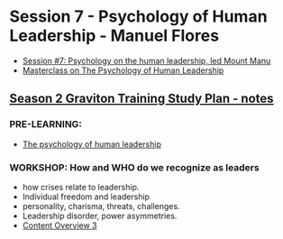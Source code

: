 # Session 7 - Psychology of Human Leadership - Manuel Flores

* [Session #7: Psychology on the human leadership, led Mount Manu](https://www.youtube.com/watch?v=FxJcs6QlfTg&list=PLusWL9gf0FIR0H9kyss3Dotwx7Mjr2p_h&index=7)
* [Masterclass on The Psychology of Human Leadership](https://docs.google.com/document/d/18GEmubW_Lco_fSCIIEzMq4WyMkCintKDRnOuji6plUc/edit)

## [Season 2 Graviton Training Study Plan - notes](https://forum.tecommons.org/t/second-graviton-training-study-plan/607)
### PRE-LEARNING:

- [The psychology of human leadership](https://drive.google.com/file/d/1oMPO0j19yxAHan9sB7mJBBQDmO1rkp3-/view?usp=sharing)

### WORKSHOP: How and WHO do we recognize as leaders

- how crises relate to leadership.
- Individual freedom and leadership
- personality, charisma, threats, challenges.
- Leadership disorder, power asymmetries.
- [Content Overview 3](https://docs.google.com/document/d/18GEmubW_Lco_fSCIIEzMq4WyMkCintKDRnOuji6plUc/edit)

